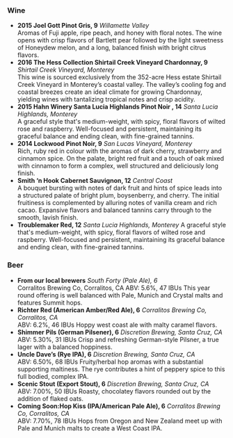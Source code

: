 ### Wine

- **2015 Joel Gott Pinot Gris, 9**
*Willamette Valley*  
Aromas of Fuji apple, ripe peach, and honey with floral notes. The wine opens with crisp flavors of Bartlett pear followed by the light sweetness of Honeydew melon, and a long, balanced finish with bright citrus flavors.
- **2016 The Hess Collection Shirtail Creek Vineyard Chardonnay, 9**
*Shirtail Creek Vineyard, Monterey*  
This wine is sourced exclusively from the 352-acre Hess estate Shirtail Creek Vineyard in Monterey’s coastal valley. The valley’s cooling fog and coastal breezes create an ideal climate for growing Chardonnay, yielding wines with tantalizing tropical notes and crisp acidity.
- **2015 Hahn Winery Santa Lucia Highlands Pinot Noir , 14**
*Santa Lucia Highlands, Monterey*   
A graceful style that's medium-weight, with spicy, floral flavors of wilted rose and raspberry. Well-focused and persistent, maintaining its graceful balance and ending clean, with fine-grained tannins.
- **2014 Lockwood Pinot Noir, 9**
*San Lucas Vineyard, Monterey*   
Rich, ruby red in colour with the aromas of dark cherry, strawberry and cinnamon spice. On the palate, bright red fruit and a touch of oak mixed with cinnamon to form a complex, well structured and deliciously long finish.
- **Smith ‘n Hook Cabernet Sauvignon, 12**
*Central Coast*   
A bouquet bursting with notes of dark fruit and hints of spice leads into a structured palate of bright plum, boysenberry, and cherry. The initial fruitiness is complemented by alluring notes of vanilla cream and rich cacao. Expansive flavors and balanced tannins carry through to the smooth, lavish finish.
- **Troublemaker Red, 12**
*Santa Lucia Highlands, Monterey*
A graceful style that's medium-weight, with spicy, floral flavors of wilted rose and raspberry. Well-focused and persistent, maintaining its graceful balance and ending clean, with fine-grained tannins.

### Beer
- **From our local brewers**
*South Forty (Pale Ale), 6*   
Corralitos Brewing Co, Corralitos, CA
ABV: 5.6%, 47 IBUs
This year round offering is well balanced with Pale, Munich and Crystal malts and features Summit hops.
- **Richter Red (American Amber/Red Ale), 6**
*Corralitos Brewing Co, Corralitos, CA*   
ABV: 6.2%, 46 IBUs
Hoppy west coast ale with malty caramel flavors.
- **Shimmer Pils (German Pilsener), 6**
*Discretion Brewing, Santa Cruz, CA*   
ABV: 5.30%, 31 IBUs 
Crisp and refreshing German-style Pilsner, a true lager with a balanced hoppiness.
- **Uncle Dave’s (Rye IPA), 6**
*Discretion Brewing, Santa Cruz, CA*   
ABV: 6.50%, 68 IBUs
Fruity/herbal hop aromas with a substantial supporting maltiness. The rye contributes a hint of peppery spice to this full bodied, complex IPA.
- **Scenic Stout (Export Stout), 6**
*Discretion Brewing, Santa Cruz, CA*   
ABV: 7.00%, 50 IBUs
Roasty, chocolatey flavors rounded out by the addition of flaked oats.
- **Coming Soon:Hop Kiss (IPA/American Pale Ale), 6**
*Corralitos Brewing Co, Corralitos, CA*   
ABV: 7.70%, 78 IBUs 
Hops from Oregon and New Zealand meet up with Pale and Munich malts to create a West Coast IPA.

